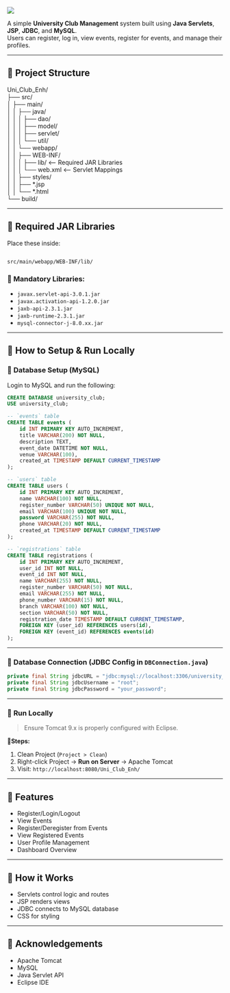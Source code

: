 <p>
  <img src="https://placehold.co/1000x500/transparent/0089fe?text=UniClubs+Webapp+-\nServlet+and+JSP+Based\nWeb+Application&font=Poppins&font-weight=700" />
</p>

A simple **University Club Management** system built using **Java Servlets**, **JSP**, **JDBC**, and **MySQL**.  
Users can register, log in, view events, register for events, and manage their profiles.

---

## 🪼 **Project Structure**

Uni\_Club\_Enh/ <br>
├── src/ <br>
│   ├── main/ <br>
│   │   ├── java/<br>
│   │   │   ├── dao/<br>
│   │   │   ├── model/<br>
│   │   │   ├── servlet/<br>
│   │   │   └── util/<br>
│   │   └── webapp/<br>
│   │       ├── WEB-INF/<br>
│   │       │   ├── lib/        <-- Required JAR Libraries<br>
│   │       │   └── web.xml     <-- Servlet Mappings<br>
│   │       ├── styles/<br>
│   │       ├── \*.jsp<br>
│   │       └── \*.html<br>
└── build/<br>


---

## 🪼 **Required JAR Libraries**
Place these inside:  
```

src/main/webapp/WEB-INF/lib/

````
### 🐬 Mandatory Libraries:
- `javax.servlet-api-3.0.1.jar`
- `javax.activation-api-1.2.0.jar`
- `jaxb-api-2.3.1.jar`
- `jaxb-runtime-2.3.1.jar`
- `mysql-connector-j-8.0.xx.jar`

---

## 🪼 **How to Setup & Run Locally**

### 🐬 **Database Setup (MySQL)**  
Login to MySQL and run the following:  

```sql
CREATE DATABASE university_club;
USE university_club;

-- `events` table
CREATE TABLE events (
    id INT PRIMARY KEY AUTO_INCREMENT,
    title VARCHAR(200) NOT NULL,
    description TEXT,
    event_date DATETIME NOT NULL,
    venue VARCHAR(100),
    created_at TIMESTAMP DEFAULT CURRENT_TIMESTAMP
);

-- `users` table
CREATE TABLE users (
    id INT PRIMARY KEY AUTO_INCREMENT,
    name VARCHAR(100) NOT NULL,
    register_number VARCHAR(50) UNIQUE NOT NULL,
    email VARCHAR(100) UNIQUE NOT NULL,
    password VARCHAR(255) NOT NULL,
    phone VARCHAR(20) NOT NULL,
    created_at TIMESTAMP DEFAULT CURRENT_TIMESTAMP
);

-- `registrations` table
CREATE TABLE registrations (
    id INT PRIMARY KEY AUTO_INCREMENT,
    user_id INT NOT NULL,
    event_id INT NOT NULL,
    name VARCHAR(255) NOT NULL,
    register_number VARCHAR(50) NOT NULL,
    email VARCHAR(255) NOT NULL,
    phone_number VARCHAR(15) NOT NULL,
    branch VARCHAR(100) NOT NULL,
    section VARCHAR(50) NOT NULL,
    registration_date TIMESTAMP DEFAULT CURRENT_TIMESTAMP,
    FOREIGN KEY (user_id) REFERENCES users(id),
    FOREIGN KEY (event_id) REFERENCES events(id)
);
````

---

### 🐬 **Database Connection (JDBC Config in `DBConnection.java`)**

```java
private final String jdbcURL = "jdbc:mysql://localhost:3306/university_club";
private final String jdbcUsername = "root";
private final String jdbcPassword = "your_password";
```

---

### 🐬 **Run Locally**

> Ensure Tomcat 9.x is properly configured with Eclipse.

🐬**Steps:**

1. Clean Project (`Project > Clean`)
2. Right-click Project → **Run on Server** → Apache Tomcat
3. Visit: `http://localhost:8080/Uni_Club_Enh/`

---

## 🪼 **Features**

* Register/Login/Logout
* View Events
* Register/Deregister from Events
* View Registered Events
* User Profile Management
* Dashboard Overview

---

## 🪼 **How it Works**

* Servlets control logic and routes
* JSP renders views
* JDBC connects to MySQL database
* CSS for styling

---

## 🪼 **Acknowledgements**

* Apache Tomcat
* MySQL
* Java Servlet API
* Eclipse IDE

